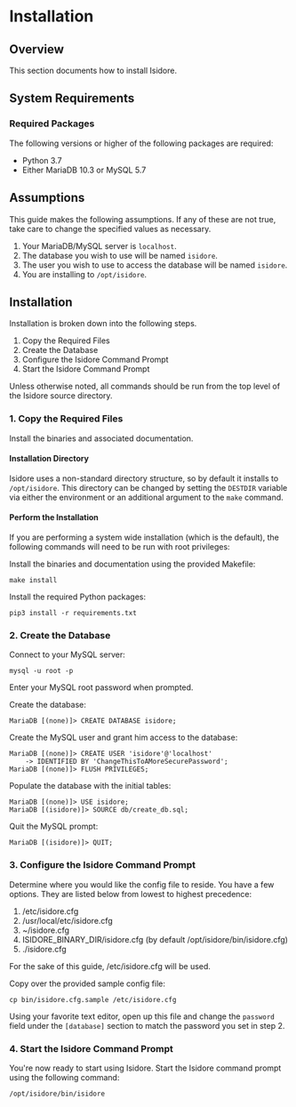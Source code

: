 Installation
============

Overview
--------

This section documents how to install Isidore.

System Requirements
-------------------

### Required Packages

The following versions or higher of the following packages are required:

* Python 3.7
* Either MariaDB 10.3 or MySQL 5.7

Assumptions
-----------

This guide makes the following assumptions. If any of these are not true, take
care to change the specified values as necessary.

1. Your MariaDB/MySQL server is `localhost`.
2. The database you wish to use will be named `isidore`.
3. The user you wish to use to access the database will be named `isidore`.
4. You are installing to `/opt/isidore`.

Installation
------------

Installation is broken down into the following steps.

1. Copy the Required Files
2. Create the Database
3. Configure the Isidore Command Prompt
4. Start the Isidore Command Prompt

Unless otherwise noted, all commands should be run from the top level of the
Isidore source directory.

### 1. Copy the Required Files

Install the binaries and associated documentation. 

#### Installation Directory

Isidore uses a non-standard directory structure, so by default it installs to
`/opt/isidore`. This directory can be changed by setting the `DESTDIR` variable
via either the environment or an additional argument to the `make` command.

#### Perform the Installation

If you are performing a system wide installation (which is the default), the
following commands will need to be run with root privileges:

Install the binaries and documentation using the provided Makefile:

    make install

Install the required Python packages:

    pip3 install -r requirements.txt

### 2. Create the Database

Connect to your MySQL server:

    mysql -u root -p

Enter your MySQL root password when prompted.

Create the database:

    MariaDB [(none)]> CREATE DATABASE isidore;

Create the MySQL user and grant him access to the database:

    MariaDB [(none)]> CREATE USER 'isidore'@'localhost'
        -> IDENTIFIED BY 'ChangeThisToAMoreSecurePassword';
    MariaDB [(none)]> FLUSH PRIVILEGES;

Populate the database with the initial tables:

    MariaDB [(none)]> USE isidore;
    MariaDB [(isidore)]> SOURCE db/create_db.sql;

Quit the MySQL prompt:

    MariaDB [(isidore)]> QUIT;

### 3. Configure the Isidore Command Prompt

Determine where you would like the config file to reside. You have a few
options. They are listed below from lowest to highest precedence:

1. /etc/isidore.cfg
2. /usr/local/etc/isidore.cfg
3. ~/isidore.cfg
4. ISIDORE_BINARY_DIR/isidore.cfg (by default /opt/isidore/bin/isidore.cfg)
5. ./isidore.cfg

For the sake of this guide, /etc/isidore.cfg will be used.

Copy over the provided sample config file:

    cp bin/isidore.cfg.sample /etc/isidore.cfg

Using your favorite text editor, open up this file and change the `password`
field under the `[database]` section to match the password you set in step 2.

### 4. Start the Isidore Command Prompt

You're now ready to start using Isidore. Start the Isidore command prompt using
the following command:

    /opt/isidore/bin/isidore


